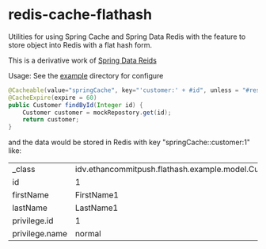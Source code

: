 # redis-cache-flathash
Utilities for using Spring Cache and Spring Data Redis with the feature to store object into Redis with a flat hash form.

This is a derivative work of [Spring Data Reids](https://github.com/spring-projects/spring-data-redis)

Usage: See the [example](https://github.com/ethancommitpush/redis-cache-flathash/tree/master/example) directory for configure

```java
@Cacheable(value="springCache", key="'customer:' + #id", unless = "#result == null")/* result in redis key: springCache::customer:1 */
@CacheExpire(expire = 60)
public Customer findById(Integer id) {
	Customer customer = mockRepostory.get(id);
	return customer;
}
```

and the data would be stored in Redis with key "springCache::customer:1" like:

|                |                                                     |
|----------------|-----------------------------------------------------|
| _class         | idv.ethancommitpush.flathash.example.model.Customer |
| id             | 1                                                   |
| firstName      | FirstName1                                          |
| lastName       | LastName1                                           |
| privilege.id   | 1                                                   |
| privilege.name | normal                                              |
